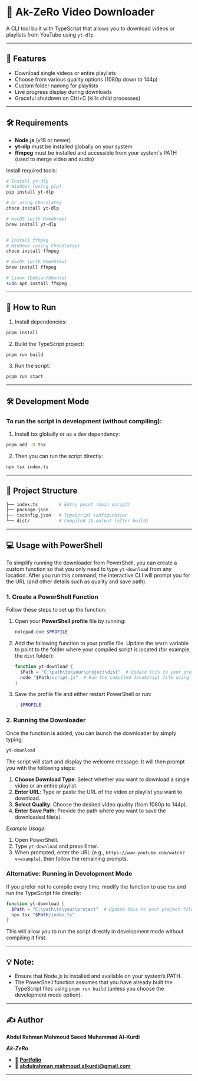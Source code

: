 # 🎥 Ak-ZeRo Video Downloader

A CLI tool built with TypeScript that allows you to download videos or playlists from YouTube using `yt-dlp`.

---

## 🧠 Features

- Download single videos or entire playlists
- Choose from various quality options (1080p down to 144p)
- Custom folder naming for playlists
- Live progress display during downloads
- Graceful shutdown on Ctrl+C (kills child processes)

---

## 🛠️ Requirements

- **Node.js** (v18 or newer)
- **yt-dlp** must be installed globally on your system
- **ffmpeg** must be installed and accessible from your system's PATH (used to merge video and audio)

Install required tools:

```bash
# Install yt-dlp
# Windows (using pip)
pip install yt-dlp

# Or using Chocolatey
choco install yt-dlp

# macOS (with Homebrew)
brew install yt-dlp


# Install ffmpeg
# Windows (using Chocolatey)
choco install ffmpeg

# macOS (with Homebrew)
brew install ffmpeg

# Linux (Debian/Ubuntu)
sudo apt install ffmpeg
```

---

## 🚀 How to Run

1. Install dependencies:

```bash
pnpm install
```

2. Build the TypeScript project:

```bash
pnpm run build
```

3. Run the script:

```bash
pnpm run start
```

---

## 🛠️ Development Mode

### To run the script in development (without compiling):

1. Install tsx globally or as a dev dependency:

```bash
pnpm add -D tsx
```

2. Then you can run the script directly:

```bash
npx tsx index.ts
```

---

## 📂 Project Structure

```bash
├── index.ts        # Entry point (main script)
├── package.json
├── tsconfig.json   # TypeScript configuration
└── dist/           # Compiled JS output (after build)
```

---

## 💻 Usage with PowerShell

To simplify running the downloader from PowerShell, you can create a custom function so that you only need to type `yt-download` from any location. After you run this command, the interactive CLI will prompt you for the URL (and other details such as quality and save path).

### 1. Create a PowerShell Function

Follow these steps to set up the function:

1. Open your **PowerShell profile** file by running:

   ```powershell
   notepad.exe $PROFILE
   ```

2. Add the following function to your profile file. Update the `$Path` variable to point to the folder where your compiled script is located (for example, the `dist` folder):

   ```powershell
   function yt-download {
     $Path = "C:\path\to\your\project\dist"  # Update this to your project's dist folder path
     node "$Path/script.js"  # Run the compiled JavaScript file using Node.js
   }
   ```

3. Save the profile file and either restart PowerShell or run:

   ```powershell
   . $PROFILE
   ```

### 2. Running the Downloader

Once the function is added, you can launch the downloader by simply typing:

```powershell
yt-download
```

The script will start and display the welcome message. It will then prompt you with the following steps:

1. **Choose Download Type**: Select whether you want to download a single video or an entire playlist.
2. **Enter URL**: Type or paste the URL of the video or playlist you want to download.
3. **Select Quality**: Choose the desired video quality (from 1080p to 144p).
4. **Enter Save Path**: Provide the path where you want to save the downloaded file(s).

_Example Usage:_

1. Open PowerShell.
2. Type `yt-download` and press Enter.
3. When prompted, enter the URL (e.g., `https://www.youtube.com/watch?v=example`), then follow the remaining prompts.

### Alternative: Running in Development Mode

If you prefer not to compile every time, modify the function to use `tsx` and run the TypeScript file directly:

```powershell
function yt-download {
  $Path = "C:\path\to\your\project"  # Update this to your project folder path
  npx tsx "$Path/index.ts"
}
```

This will allow you to run the script directly in development mode without compiling it first.

---

## 💡 Note:

- Ensure that Node.js is installed and available on your system’s PATH.
- The PowerShell function assumes that you have already built the TypeScript files using `pnpm run build` (unless you choose the development mode option).

---

## ✍️ Author

**Abdul Rahman Mahmoud Saeed Muhammad Al-Kurdi**

**_Ak-ZeRo_**

- 💼 **[Portfolio](https://ak-zero.vercel.app)**
- 📧 **[abdulrahman.mahmoud.alkurdi@gmail.com](mailto:abdulrahman.mahmoud.alkurdi@gmail.com)**

---

